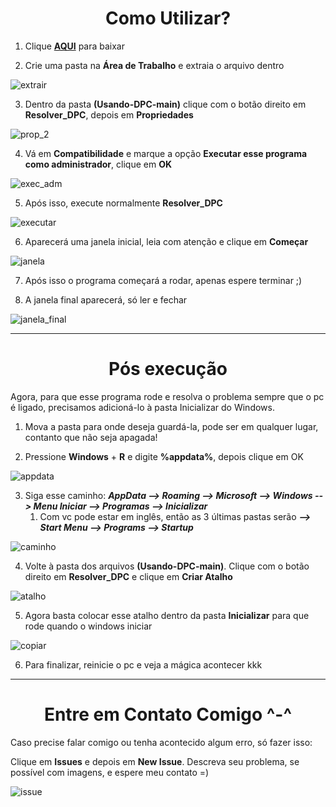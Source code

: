 <h1 align='center'>Como Utilizar?</h1>


1. Clique **[AQUI](https://github.com/GabrielCoutz/Usando-DPC/archive/refs/heads/main.zip)** para baixar


2. Crie uma pasta na **Área de Trabalho** e extraia o arquivo dentro

![extrair](Imagens/extrair.png)

3. Dentro da pasta **(Usando-DPC-main)** clique com o botão direito em **Resolver_DPC**, depois em **Propriedades**

![prop_2](Imagens/prop_2.png)

4. Vá em **Compatibilidade** e marque a opção **Executar esse programa como administrador**, clique em **OK**

![exec_adm](Imagens/exec_adm.PNG)

5. Após isso, execute normalmente **Resolver_DPC**

![executar](Imagens/executar.PNG)

6. Aparecerá uma janela inicial, leia com atenção e clique em **Começar**

![janela](Imagens/janela.PNG)

7. Após isso o programa começará a rodar, apenas espere terminar ;)

8. A janela final aparecerá, só ler e fechar

![janela_final](Imagens/janela_final.PNG)

<hr>

<h1 align='center'>Pós execução</h1>

Agora, para que esse programa rode e resolva o problema sempre que o pc é ligado, precisamos adicioná-lo à pasta Inicializar do Windows.


1. Mova a pasta para onde deseja guardá-la, pode ser em qualquer lugar, contanto que não seja apagada!

2. Pressione **Windows** + **R** e digite **%appdata%**, depois clique em OK

![appdata](Imagens/appdata.PNG)

3. Siga esse caminho: **_AppData --> Roaming --> Microsoft  --> Windows --> Menu Iniciar --> Programas --> Inicializar_**
   1. Com vc pode estar em inglês, então as 3 últimas pastas serão **_--> Start Menu --> Programs --> Startup_**

![caminho](Imagens/caminho.PNG)

4. Volte à pasta dos arquivos **(Usando-DPC-main)**. Clique com o botão direito em **Resolver_DPC** e clique em **Criar Atalho**

![atalho](Imagens/atalho.png)

5. Agora basta colocar esse atalho dentro da pasta **Inicializar** para que rode quando o windows iniciar

![copiar](Imagens/copiar.png)

6. Para finalizar, reinicie o pc e veja a mágica acontecer kkk

<hr>

<h1 id='Contato' align='center'>Entre em Contato Comigo ^-^</h1>
Caso precise falar comigo ou tenha acontecido algum erro, só fazer isso:

Clique em **Issues** e depois em **New Issue**. Descreva seu problema, se possível com imagens, e espere meu contato =)

![issue](Imagens/issue.PNG)
